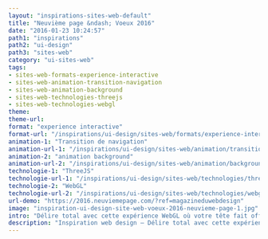 ```yaml
---
layout: "inspirations-sites-web-default"
title: "Neuvième page &ndash; Voeux 2016"
date: "2016-01-23 10:24:57"
path1: "inspirations"
path2: "ui-design"
path3: "sites-web"
category: "ui-sites-web"
tags:
- sites-web-formats-experience-interactive
- sites-web-animation-transition-navigation
- sites-web-animation-background
- sites-web-technologies-threejs
- sites-web-technologies-webgl
theme:
theme-url:
format: "experience interactive"
format-url: "/inspirations/ui-design/sites-web/formats/experience-interactive/"
animation-1: "Transition de navigation"
animation-url-1: "/inspirations/ui-design/sites-web/animation/transition-navigation/"
animation-2: "animation background"
animation-url-2: "/inspirations/ui-design/sites-web/animation/background/"
technologie-1: "ThreeJS"
technologie-url-1: "/inspirations/ui-design/sites-web/technologies/threejs/"
technologie-2: "WebGL"
technologie-url-2: "/inspirations/ui-design/sites-web/technologies/webgl/"
url-demo: "https://2016.neuviemepage.com/?ref=magazineduwebdesign"
image: "inspiration-ui-design-site-web-voeux-2016-neuvieme-page-1.jpg"
intro: "Délire total avec cette expérience WebGL où votre tête fait office de curseur."
description: "Inspiration web design – Délire total avec cette expérience WebGL où votre tête fait office de curseur."
---
```


